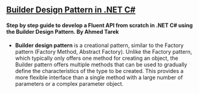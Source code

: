 ﻿## [Builder Design Pattern in .NET C#](https://levelup.gitconnected.com/builder-design-pattern-in-net-c-bbf11c891548)
 
#### Step by step guide to develop a Fluent API from scratch in .NET C# using the Builder Design Pattern.  By Ahmed Tarek
 
 - **Builder design pattern** is a creational pattern, similar to the Factory pattern (Factory Method, Abstract Factory). 
Unlike the Factory pattern, which typically only offers one method for creating an object, 
the Builder pattern offers multiple methods that can be used to gradually define the characteristics of the type to be created. 
This provides a more flexible interface than a single method with a large number of parameters or a complex parameter object.
